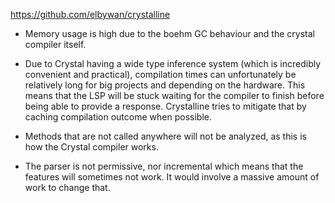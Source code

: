 https://github.com/elbywan/crystalline


- Memory usage is high due to the boehm GC behaviour and the crystal compiler
itself.

- Due to Crystal having a wide type inference system (which is incredibly
convenient and practical), compilation times can unfortunately be relatively
long for big projects and depending on the hardware. This means that the LSP
will be stuck waiting for the compiler to finish before being able to provide a
response. Crystalline tries to mitigate that by caching compilation outcome
when possible.

- Methods that are not called anywhere will not be analyzed, as this is how the
Crystal compiler works.
- The parser is not permissive, nor incremental which means that the features
will sometimes not work. It would involve a massive amount of work to change
that.
